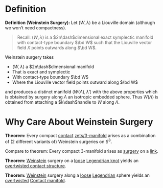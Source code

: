 # Definition

**Definition (Weinstein Surgery):**
Let $(W, \lambda)$ be a Liouville domain (although we won't need compactness).

> Recall: $(W, \lambda)$ is a $2n\dash$dimensional exact symplectic manifold with contact-type boundary $\bd W$ such that the Liouville vector field $X$ points outwards along $\bd W$.

Weinstein surgery takes 

- $(W, \lambda)$ a $2n\dash$dimensional manifold
- That is exact and symplectic
- With contact-type boundary $\bd W$
- Where the Liouville vector field points outward along $\bd W$

and produces a distinct manifold $(W(\Lambda), \lambda')$ with the above properties which is obtained by surgery along $\Lambda$ an isotropic embedded sphere.
Thus $W(\Lambda)$ is obtained from attaching a $k\dash$handle to $W$ along $\Lambda$. 

# Why Care About Weinstein Surgery

**Theorem:** 
Every compact [contact](Subjects/Contact.md) [zets/3-manifold](zets/3-manifold.md) arises as a combination of (2 different variants of) Weinstein surgeries on $S^3$.

Compare to theorem: 
Every compact 3-manifold arises as [surgery](surgery.md) on a [link](link).

**Theorem:** 
[Weinstein](Weinstein.md) surgery on a [loose](loose) [Legendrian knot](Legendrian%20knot) yields an [overtwisted contact structure](overtwisted%20contact%20structure).

**Theorem:** 
[Weinstein](Weinstein.md) surgery along a [loose](loose) [Legendrian](Legendrian) sphere yields an [overtwisted](overtwisted%20contact%20structure.md) [Contact manifold](Contact%20manifold).
